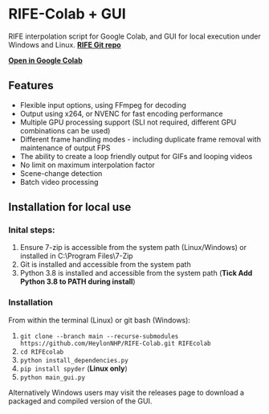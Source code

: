 # RIFE-Colab + GUI
RIFE interpolation script for Google Colab, and GUI for local execution under Windows and Linux.
[**RIFE Git repo**](https://github.com/hzwer/arXiv2020-RIFE)

[**Open in Google Colab**](https://colab.research.google.com/github/HeylonNHP/RIFE-Colab/blob/main/RIFE_Colab.ipynb)

## Features
* Flexible input options, using FFmpeg for decoding
* Output using x264, or NVENC for fast encoding performance
* Multiple GPU processing support (SLI not required, different GPU combinations can be used)
* Different frame handling modes - including duplicate frame removal with maintenance of output FPS
* The ability to create a loop friendly output for GIFs and looping videos
* No limit on maximum interpolation factor
* Scene-change detection
* Batch video processing

## Installation for local use
### Inital steps:
1. Ensure 7-zip is accessible from the system path (Linux/Windows) or installed in C:\Program Files\7-Zip
2. Git is installed and accessible from the system path
3. Python 3.8 is installed and accessible from the system path (**Tick Add Python 3.8 to PATH during install**)

### Installation
From within the terminal (Linux) or git bash (Windows):
1. `git clone --branch main --recurse-submodules https://github.com/HeylonNHP/RIFE-Colab.git RIFEcolab`
2. `cd RIFEcolab`
3. `python install_dependencies.py`
4. `pip install spyder` (**Linux only**)
5. `python main_gui.py`

Alternatively Windows users may visit the releases page to download a packaged and compiled version of the GUI.